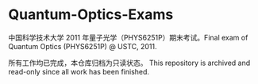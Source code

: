 # Quantum-Optics-Exams
中国科学技术大学 2011 年量子光学（PHYS6251P）期末考试。Final exam of Quantum Optics (PHYS6251P) @ USTC, 2011.

所有工作均已完成，本仓库归档为只读状态。 This repository is archived and read-only since all work has been finished.